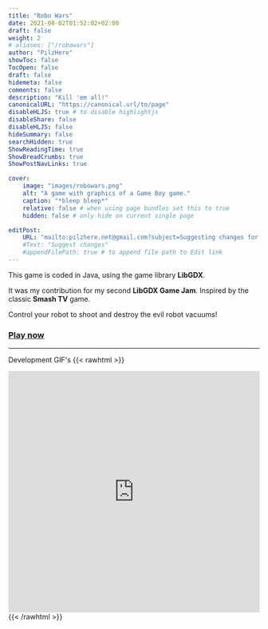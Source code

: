 ```yaml
---
title: "Robo Wars"
date: 2021-08-02T01:52:02+02:00
draft: false
weight: 2
# aliases: ["/robowars"]
author: "PilzHere"
showToc: false
TocOpen: false
draft: false
hidemeta: false
comments: false
description: "Kill 'em all!"
canonicalURL: "https://canonical.url/to/page"
disableHLJS: true # to disable highlightjs
disableShare: false
disableHLJS: false
hideSummary: false
searchHidden: true
ShowReadingTime: true
ShowBreadCrumbs: true
ShowPostNavLinks: true

cover:
    image: "images/robowars.png"
    alt: "A game with graphics of a Game Boy game."
    caption: "*bleep bleep*"
    relative: false # when using page bundles set this to true
    hidden: false # only hide on current single page

editPost:
    URL: "mailto:pilzhere.net@gmail.com?subject=Suggesting changes for "
    #Text: "Suggest changes"
    #appendFilePath: true # to append file path to Edit link
---
```


This game is coded in Java, using the game library **LibGDX**.

It was my contribution for my second **LibGDX Game Jam**.
Inspired by the classic **Smash TV** game.

Control your robot to shoot and destroy the evil robot vacuums!

### [Play now](/games/robowars/play-robowars)

***
Development GIF's
{{< rawhtml >}}
    <div style='position:relative; padding-bottom:calc(87.35% + 44px)'><iframe src='https://gfycat.com/ifr/ConfusedAmusingFrog' frameborder='0' scrolling='no' width='100%' height='100%' style='position:absolute;top:0;left:0;' allowfullscreen></iframe></div>
{{< /rawhtml >}}
